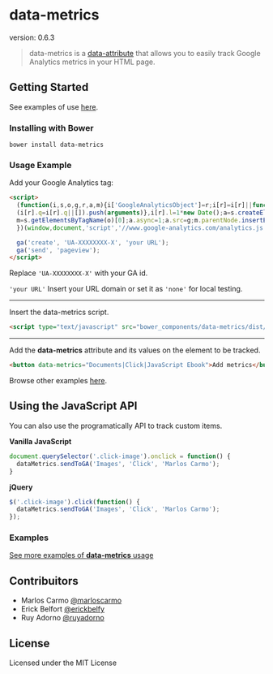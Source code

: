 # data-metrics

version: 0.6.3

> data-metrics is a [data-attribute](https://developer.mozilla.org/en-US/docs/Web/Guide/HTML/Using_data_attributes) that allows you to easily track Google Analytics metrics in your HTML page.


## Getting Started

See examples of use [here](http://marloscarmo.github.io/data-metrics/).

### Installing with Bower

`
bower install data-metrics
`

### Usage Example

Add your Google Analytics tag:

```html
<script>
  (function(i,s,o,g,r,a,m){i['GoogleAnalyticsObject']=r;i[r]=i[r]||function(){
  (i[r].q=i[r].q||[]).push(arguments)},i[r].l=1*new Date();a=s.createElement(o),
  m=s.getElementsByTagName(o)[0];a.async=1;a.src=g;m.parentNode.insertBefore(a,m)
  })(window,document,'script','//www.google-analytics.com/analytics.js','ga');

  ga('create', 'UA-XXXXXXXX-X', 'your URL');
  ga('send', 'pageview');
</script>
```
Replace `'UA-XXXXXXXX-X'` with your GA id.

`'your URL'` Insert your URL domain or set it as `'none'` for local testing.

- - -
Insert the data-metrics script.

```html
<script type="text/javascript" src="bower_components/data-metrics/dist/data-metrics.js"></script>
```
- - -
Add the **data-metrics** attribute and its values on the element to be tracked.

```html
<button data-metrics="Documents|Click|JavaScript Ebook">Add metrics</button>
```

Browse other examples [here](http://marloscarmo.github.io/data-metrics/).

## Using the JavaScript API

You can also use the programatically API to track custom items.

**Vanilla JavaScript**

```js
document.querySelector('.click-image').onclick = function() {
  dataMetrics.sendToGA('Images', 'Click', 'Marlos Carmo');
}
```

**jQuery**

```js
$('.click-image').click(function() {
  dataMetrics.sendToGA('Images', 'Click', 'Marlos Carmo');
});
```

### Examples

[See more examples of **data-metrics** usage](http://marloscarmo.github.io/data-metrics/)

## Contribuitors

* Marlos Carmo [@marloscarmo](https://github.com/marloscarmo)
* Erick Belfort [@erickbelfy](https://github.com/erickbelfy)
* Ruy Adorno [@ruyadorno](https://github.com/ruyadorno)


## License

Licensed under the MIT License
